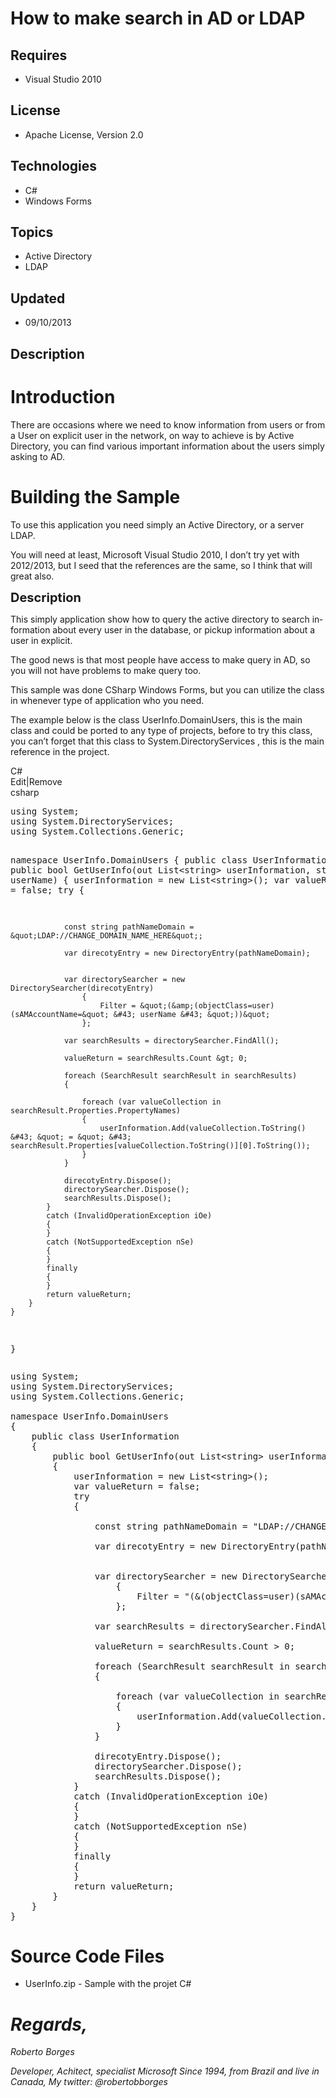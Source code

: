 # How to make search in AD or LDAP
## Requires
- Visual Studio 2010
## License
- Apache License, Version 2.0
## Technologies
- C#
- Windows Forms
## Topics
- Active Directory
- LDAP
## Updated
- 09/10/2013
## Description

<h1>Introduction</h1>
<p>There are occasions where we need to know information from users or from a User on explicit user in the network, on way to achieve is by Active Directory, you can find various important information about the users simply asking to AD.</p>
<h1><span>Building the Sample</span></h1>
<p>To use this application you need simply an Active Directory, or a server LDAP.</p>
<p>You will need at least, Microsoft Visual Studio 2010, I don&rsquo;t try yet with 2012/2013, but I seed that the references are the same, so I think that will great also.</p>
<p><span style="font-size:20px; font-weight:bold">Description</span></p>
<p><span lang="EN-US">This simply application show how to query the active directory to search information about every user in the database, or pickup information about a user in explicit.</span></p>
<p><span lang="EN-US"><span lang="EN-US">The good news is that most people have access to make query in AD, so you will not have problems to make query too.</span></span></p>
<p><span lang="EN-US"><span lang="EN-US"><span lang="EN-US">This sample was done CSharp Windows Forms, but you can utilize the class in whenever type of application who you need.&nbsp;</span></span></span></p>
<p>The example below is the class UserInfo.DomainUsers, this is the main class and could be ported to any type of projects, before to try this class, you can&rsquo;t forget that this class to System.DirectoryServices , this is the main reference in the project.</p>
<div class="scriptcode">
<div class="pluginEditHolder" pluginCommand="mceScriptCode">
<div class="title"><span>C#</span></div>
<div class="pluginLinkHolder"><span class="pluginEditHolderLink">Edit</span>|<span class="pluginRemoveHolderLink">Remove</span></div>
<span class="hidden">csharp</span>
<pre class="hidden">using System;
using System.DirectoryServices;
using System.Collections.Generic;

namespace UserInfo.DomainUsers
{
    public class UserInformation
    {
        public bool GetUserInfo(out List&lt;string&gt; userInformation, string userName)
        {
            userInformation = new List&lt;string&gt;();
            var valueReturn = false;
            try
            {

                const string pathNameDomain = &quot;LDAP://CHANGE_DOMAIN_NAME_HERE&quot;;

                var direcotyEntry = new DirectoryEntry(pathNameDomain);


                var directorySearcher = new DirectorySearcher(direcotyEntry)
                    {
                        Filter = &quot;(&amp;(objectClass=user)(sAMAccountName=&quot; &#43; userName &#43; &quot;))&quot;
                    };

                var searchResults = directorySearcher.FindAll();

                valueReturn = searchResults.Count &gt; 0;

                foreach (SearchResult searchResult in searchResults)
                {

                    foreach (var valueCollection in searchResult.Properties.PropertyNames)
                    {
                        userInformation.Add(valueCollection.ToString() &#43; &quot; = &quot; &#43;  searchResult.Properties[valueCollection.ToString()][0].ToString());
                    }
                }

                direcotyEntry.Dispose();
                directorySearcher.Dispose();
                searchResults.Dispose();
            }
            catch (InvalidOperationException iOe)
            {
            }
            catch (NotSupportedException nSe)
            {
            }
            finally
            {
            }
            return valueReturn;
        }
    }
}
</pre>
<div class="preview">
<pre class="csharp"><span class="cs__keyword">using</span>&nbsp;System;&nbsp;
<span class="cs__keyword">using</span>&nbsp;System.DirectoryServices;&nbsp;
<span class="cs__keyword">using</span>&nbsp;System.Collections.Generic;&nbsp;
&nbsp;
<span class="cs__keyword">namespace</span>&nbsp;UserInfo.DomainUsers&nbsp;
{&nbsp;
&nbsp;&nbsp;&nbsp;&nbsp;<span class="cs__keyword">public</span>&nbsp;<span class="cs__keyword">class</span>&nbsp;UserInformation&nbsp;
&nbsp;&nbsp;&nbsp;&nbsp;{&nbsp;
&nbsp;&nbsp;&nbsp;&nbsp;&nbsp;&nbsp;&nbsp;&nbsp;<span class="cs__keyword">public</span>&nbsp;<span class="cs__keyword">bool</span>&nbsp;GetUserInfo(<span class="cs__keyword">out</span>&nbsp;List&lt;<span class="cs__keyword">string</span>&gt;&nbsp;userInformation,&nbsp;<span class="cs__keyword">string</span>&nbsp;userName)&nbsp;
&nbsp;&nbsp;&nbsp;&nbsp;&nbsp;&nbsp;&nbsp;&nbsp;{&nbsp;
&nbsp;&nbsp;&nbsp;&nbsp;&nbsp;&nbsp;&nbsp;&nbsp;&nbsp;&nbsp;&nbsp;&nbsp;userInformation&nbsp;=&nbsp;<span class="cs__keyword">new</span>&nbsp;List&lt;<span class="cs__keyword">string</span>&gt;();&nbsp;
&nbsp;&nbsp;&nbsp;&nbsp;&nbsp;&nbsp;&nbsp;&nbsp;&nbsp;&nbsp;&nbsp;&nbsp;var&nbsp;valueReturn&nbsp;=&nbsp;<span class="cs__keyword">false</span>;&nbsp;
&nbsp;&nbsp;&nbsp;&nbsp;&nbsp;&nbsp;&nbsp;&nbsp;&nbsp;&nbsp;&nbsp;&nbsp;<span class="cs__keyword">try</span>&nbsp;
&nbsp;&nbsp;&nbsp;&nbsp;&nbsp;&nbsp;&nbsp;&nbsp;&nbsp;&nbsp;&nbsp;&nbsp;{&nbsp;
&nbsp;
&nbsp;&nbsp;&nbsp;&nbsp;&nbsp;&nbsp;&nbsp;&nbsp;&nbsp;&nbsp;&nbsp;&nbsp;&nbsp;&nbsp;&nbsp;&nbsp;<span class="cs__keyword">const</span>&nbsp;<span class="cs__keyword">string</span>&nbsp;pathNameDomain&nbsp;=&nbsp;<span class="cs__string">&quot;LDAP://CHANGE_DOMAIN_NAME_HERE&quot;</span>;&nbsp;
&nbsp;
&nbsp;&nbsp;&nbsp;&nbsp;&nbsp;&nbsp;&nbsp;&nbsp;&nbsp;&nbsp;&nbsp;&nbsp;&nbsp;&nbsp;&nbsp;&nbsp;var&nbsp;direcotyEntry&nbsp;=&nbsp;<span class="cs__keyword">new</span>&nbsp;DirectoryEntry(pathNameDomain);&nbsp;
&nbsp;
&nbsp;
&nbsp;&nbsp;&nbsp;&nbsp;&nbsp;&nbsp;&nbsp;&nbsp;&nbsp;&nbsp;&nbsp;&nbsp;&nbsp;&nbsp;&nbsp;&nbsp;var&nbsp;directorySearcher&nbsp;=&nbsp;<span class="cs__keyword">new</span>&nbsp;DirectorySearcher(direcotyEntry)&nbsp;
&nbsp;&nbsp;&nbsp;&nbsp;&nbsp;&nbsp;&nbsp;&nbsp;&nbsp;&nbsp;&nbsp;&nbsp;&nbsp;&nbsp;&nbsp;&nbsp;&nbsp;&nbsp;&nbsp;&nbsp;{&nbsp;
&nbsp;&nbsp;&nbsp;&nbsp;&nbsp;&nbsp;&nbsp;&nbsp;&nbsp;&nbsp;&nbsp;&nbsp;&nbsp;&nbsp;&nbsp;&nbsp;&nbsp;&nbsp;&nbsp;&nbsp;&nbsp;&nbsp;&nbsp;&nbsp;Filter&nbsp;=&nbsp;<span class="cs__string">&quot;(&amp;(objectClass=user)(sAMAccountName=&quot;</span>&nbsp;&#43;&nbsp;userName&nbsp;&#43;&nbsp;<span class="cs__string">&quot;))&quot;</span>&nbsp;
&nbsp;&nbsp;&nbsp;&nbsp;&nbsp;&nbsp;&nbsp;&nbsp;&nbsp;&nbsp;&nbsp;&nbsp;&nbsp;&nbsp;&nbsp;&nbsp;&nbsp;&nbsp;&nbsp;&nbsp;};&nbsp;
&nbsp;
&nbsp;&nbsp;&nbsp;&nbsp;&nbsp;&nbsp;&nbsp;&nbsp;&nbsp;&nbsp;&nbsp;&nbsp;&nbsp;&nbsp;&nbsp;&nbsp;var&nbsp;searchResults&nbsp;=&nbsp;directorySearcher.FindAll();&nbsp;
&nbsp;
&nbsp;&nbsp;&nbsp;&nbsp;&nbsp;&nbsp;&nbsp;&nbsp;&nbsp;&nbsp;&nbsp;&nbsp;&nbsp;&nbsp;&nbsp;&nbsp;valueReturn&nbsp;=&nbsp;searchResults.Count&nbsp;&gt;&nbsp;<span class="cs__number">0</span>;&nbsp;
&nbsp;
&nbsp;&nbsp;&nbsp;&nbsp;&nbsp;&nbsp;&nbsp;&nbsp;&nbsp;&nbsp;&nbsp;&nbsp;&nbsp;&nbsp;&nbsp;&nbsp;<span class="cs__keyword">foreach</span>&nbsp;(SearchResult&nbsp;searchResult&nbsp;<span class="cs__keyword">in</span>&nbsp;searchResults)&nbsp;
&nbsp;&nbsp;&nbsp;&nbsp;&nbsp;&nbsp;&nbsp;&nbsp;&nbsp;&nbsp;&nbsp;&nbsp;&nbsp;&nbsp;&nbsp;&nbsp;{&nbsp;
&nbsp;
&nbsp;&nbsp;&nbsp;&nbsp;&nbsp;&nbsp;&nbsp;&nbsp;&nbsp;&nbsp;&nbsp;&nbsp;&nbsp;&nbsp;&nbsp;&nbsp;&nbsp;&nbsp;&nbsp;&nbsp;<span class="cs__keyword">foreach</span>&nbsp;(var&nbsp;valueCollection&nbsp;<span class="cs__keyword">in</span>&nbsp;searchResult.Properties.PropertyNames)&nbsp;
&nbsp;&nbsp;&nbsp;&nbsp;&nbsp;&nbsp;&nbsp;&nbsp;&nbsp;&nbsp;&nbsp;&nbsp;&nbsp;&nbsp;&nbsp;&nbsp;&nbsp;&nbsp;&nbsp;&nbsp;{&nbsp;
&nbsp;&nbsp;&nbsp;&nbsp;&nbsp;&nbsp;&nbsp;&nbsp;&nbsp;&nbsp;&nbsp;&nbsp;&nbsp;&nbsp;&nbsp;&nbsp;&nbsp;&nbsp;&nbsp;&nbsp;&nbsp;&nbsp;&nbsp;&nbsp;userInformation.Add(valueCollection.ToString()&nbsp;&#43;&nbsp;<span class="cs__string">&quot;&nbsp;=&nbsp;&quot;</span>&nbsp;&#43;&nbsp;&nbsp;searchResult.Properties[valueCollection.ToString()][<span class="cs__number">0</span>].ToString());&nbsp;
&nbsp;&nbsp;&nbsp;&nbsp;&nbsp;&nbsp;&nbsp;&nbsp;&nbsp;&nbsp;&nbsp;&nbsp;&nbsp;&nbsp;&nbsp;&nbsp;&nbsp;&nbsp;&nbsp;&nbsp;}&nbsp;
&nbsp;&nbsp;&nbsp;&nbsp;&nbsp;&nbsp;&nbsp;&nbsp;&nbsp;&nbsp;&nbsp;&nbsp;&nbsp;&nbsp;&nbsp;&nbsp;}&nbsp;
&nbsp;
&nbsp;&nbsp;&nbsp;&nbsp;&nbsp;&nbsp;&nbsp;&nbsp;&nbsp;&nbsp;&nbsp;&nbsp;&nbsp;&nbsp;&nbsp;&nbsp;direcotyEntry.Dispose();&nbsp;
&nbsp;&nbsp;&nbsp;&nbsp;&nbsp;&nbsp;&nbsp;&nbsp;&nbsp;&nbsp;&nbsp;&nbsp;&nbsp;&nbsp;&nbsp;&nbsp;directorySearcher.Dispose();&nbsp;
&nbsp;&nbsp;&nbsp;&nbsp;&nbsp;&nbsp;&nbsp;&nbsp;&nbsp;&nbsp;&nbsp;&nbsp;&nbsp;&nbsp;&nbsp;&nbsp;searchResults.Dispose();&nbsp;
&nbsp;&nbsp;&nbsp;&nbsp;&nbsp;&nbsp;&nbsp;&nbsp;&nbsp;&nbsp;&nbsp;&nbsp;}&nbsp;
&nbsp;&nbsp;&nbsp;&nbsp;&nbsp;&nbsp;&nbsp;&nbsp;&nbsp;&nbsp;&nbsp;&nbsp;<span class="cs__keyword">catch</span>&nbsp;(InvalidOperationException&nbsp;iOe)&nbsp;
&nbsp;&nbsp;&nbsp;&nbsp;&nbsp;&nbsp;&nbsp;&nbsp;&nbsp;&nbsp;&nbsp;&nbsp;{&nbsp;
&nbsp;&nbsp;&nbsp;&nbsp;&nbsp;&nbsp;&nbsp;&nbsp;&nbsp;&nbsp;&nbsp;&nbsp;}&nbsp;
&nbsp;&nbsp;&nbsp;&nbsp;&nbsp;&nbsp;&nbsp;&nbsp;&nbsp;&nbsp;&nbsp;&nbsp;<span class="cs__keyword">catch</span>&nbsp;(NotSupportedException&nbsp;nSe)&nbsp;
&nbsp;&nbsp;&nbsp;&nbsp;&nbsp;&nbsp;&nbsp;&nbsp;&nbsp;&nbsp;&nbsp;&nbsp;{&nbsp;
&nbsp;&nbsp;&nbsp;&nbsp;&nbsp;&nbsp;&nbsp;&nbsp;&nbsp;&nbsp;&nbsp;&nbsp;}&nbsp;
&nbsp;&nbsp;&nbsp;&nbsp;&nbsp;&nbsp;&nbsp;&nbsp;&nbsp;&nbsp;&nbsp;&nbsp;<span class="cs__keyword">finally</span>&nbsp;
&nbsp;&nbsp;&nbsp;&nbsp;&nbsp;&nbsp;&nbsp;&nbsp;&nbsp;&nbsp;&nbsp;&nbsp;{&nbsp;
&nbsp;&nbsp;&nbsp;&nbsp;&nbsp;&nbsp;&nbsp;&nbsp;&nbsp;&nbsp;&nbsp;&nbsp;}&nbsp;
&nbsp;&nbsp;&nbsp;&nbsp;&nbsp;&nbsp;&nbsp;&nbsp;&nbsp;&nbsp;&nbsp;&nbsp;<span class="cs__keyword">return</span>&nbsp;valueReturn;&nbsp;
&nbsp;&nbsp;&nbsp;&nbsp;&nbsp;&nbsp;&nbsp;&nbsp;}&nbsp;
&nbsp;&nbsp;&nbsp;&nbsp;}&nbsp;
}&nbsp;
</pre>
</div>
</div>
</div>
<h1>Source Code Files</h1>
<ul>
<li>UserInfo.zip - Sample with the projet C# </li></ul>
<h1><em>Regards,&nbsp;</em></h1>
<p><em>Roberto Borges</em></p>
<p><em>Developer, Achitect, specialist Microsoft Since 1994, from Brazil and live in Canada, My twitter: @robertobborges</em></p>
